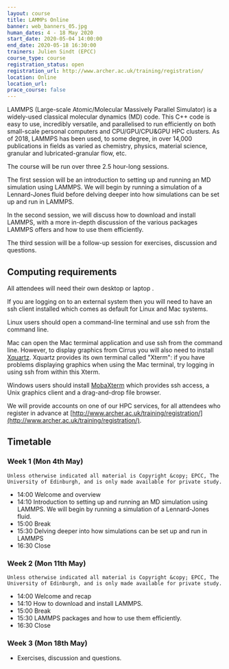 ```yaml
---
layout: course
title: LAMMPs Online
banner: web_banners_05.jpg 
human_dates: 4 - 18 May 2020
start_date: 2020-05-04 14:00:00
end_date: 2020-05-18 16:30:00
trainers: Julien Sindt (EPCC)
course_type: course
registration_status: open
registration_url: http://www.archer.ac.uk/training/registration/
location: Online
location_url:
prace_course: false
---
```



LAMMPS (Large-scale Atomic/Molecular Massively Parallel Simulator) is a widely-used classical 
molecular dynamics (MD) code. This C++ code is easy to use, incredibly versatile, and parallelised 
to run efficiently on both small-scale personal computers and CPU/GPU/CPU&GPU HPC clusters. As of 2018, 
LAMMPS has been used, to some degree, in over 14,000 publications in fields as varied as chemistry, 
physics, material science, granular and lubricated-granular flow, etc.

The course will be run over three 2.5 hour-long sessions. 

The first session will be 
an introduction to setting up and running an MD simulation using LAMMPS. We will begin 
by running a simulation of a Lennard-Jones fluid before delving deeper into how simulations 
can be set up and run in LAMMPS. 

In the second session, we will discuss how to download and 
install LAMMPS, with a more in-depth discussion of the various packages LAMMPS offers and how 
to use them efficiently.

The third session will be a follow-up session for exercises, discussion and questions.

## Computing requirements

All attendees will need their own desktop or laptop .

If you are logging on to an external system then you will need to have an ssh client installed which comes as default for Linux and Mac systems.

Linux users should open a command-line terminal and use ssh from the command line.

Mac can open the Mac termimal application and use ssh from the command line. However, 
to display graphics from Cirrus you will also need to install [Xquartz](https://www.xquartz.org/). Xquartz provides its own terminal called "Xterm": if you have problems displaying graphics when using the Mac terminal, try logging in using ssh from within this Xterm.

Windows users should install [MobaXterm](https://mobaxterm.mobatek.net/) which provides ssh access, a Unix graphics client and a drag-and-drop file browser.

We will provide accounts on one of our HPC services, for all attendees who register in advance at [http://www.archer.ac.uk/training/registration/](http://www.archer.ac.uk/training/registration/).

## Timetable
### Week 1 (Mon 4th May)

    Unless otherwise indicated all material is Copyright &copy; EPCC, The University of Edinburgh, and is only made available for private study. 

-    14:00 Welcome and overview
-    14:10 Introduction to setting up and running an MD simulation using LAMMPS. We will begin by running a simulation of a Lennard-Jones fluid.
-    15:00 Break
-    15:30 Delving deeper into how simulations can be set up and run in LAMMPS
-    16:30 Close

### Week 2 (Mon 11th May)

    Unless otherwise indicated all material is Copyright &copy; EPCC, The University of Edinburgh, and is only made available for private study. 

-    14:00 Welcome and recap
-    14:10 How to download and install LAMMPS.
-    15:00 Break
-    15:30 LAMMPS packages and how to use them efficiently.
-    16:30 Close
	
### Week 3 (Mon 18th May)

- Exercises, discussion and questions.
		